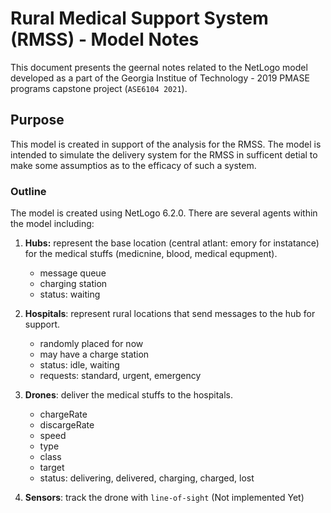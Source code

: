 # Rural Medical Support System (RMSS) - Model Notes
This document presents the geernal notes related to the NetLogo model  developed as a part of the Georgia Institue of Technology - 2019 PMASE programs capstone project (`ASE6104 2021`). 

## Purpose
This model is created in support of the analysis for the RMSS. The model is intended to simulate the delivery system for the RMSS in sufficent detial to make some assumptios as to the efficacy of such a system. 

### Outline
The model is created using NetLogo 6.2.0. There are several agents within the model including: <br>

1. **Hubs:** represent the base location (central atlant: emory for instatance) for the medical stuffs (medicnine, blood, medical equpment).
    - message queue
    - charging station
    - status: waiting
2. **Hospitals**: represent rural locations that send messages to the hub for support. 
    - randomly placed for now
    - may have a charge station
    - status: idle, waiting
    - requests: standard, urgent, emergency
    
3. **Drones**: deliver the medical stuffs to the hospitals. 
    - chargeRate
    - discargeRate
    - speed
    - type
    - class
    - target
    - status: delivering, delivered, charging, charged, lost
    
4. **Sensors**: track the drone with `line-of-sight` (Not implemented Yet)




